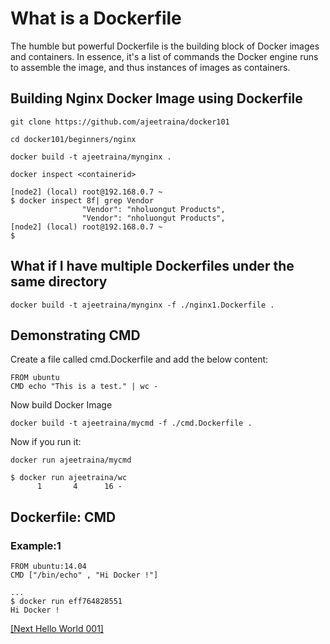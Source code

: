 # What is a Dockerfile

The humble but powerful Dockerfile is the building block of Docker images and containers. In essence, it's a list of commands the Docker engine runs to assemble the image, and thus instances of images as containers.

## Building Nginx Docker Image using Dockerfile

```docker
git clone https://github.com/ajeetraina/docker101

cd docker101/beginners/nginx

docker build -t ajeetraina/mynginx .

docker inspect <containerid>

[node2] (local) root@192.168.0.7 ~
$ docker inspect 8f| grep Vendor
                "Vendor": "nholuongut Products",
                "Vendor": "nholuongut Products",
[node2] (local) root@192.168.0.7 ~
$
```

## What if I have multiple Dockerfiles under the same directory

```docker
docker build -t ajeetraina/mynginx -f ./nginx1.Dockerfile .
```

## Demonstrating CMD

Create a file called cmd.Dockerfile and add the below content:

```docker
FROM ubuntu
CMD echo "This is a test." | wc -
```

Now build Docker Image

```docker
docker build -t ajeetraina/mycmd -f ./cmd.Dockerfile .
```

Now if you run it:

```docker
docker run ajeetraina/mycmd

$ docker run ajeetraina/wc
      1       4      16 -
```

## Dockerfile: CMD

### Example:1

```docker
FROM ubuntu:14.04
CMD ["/bin/echo" , "Hi Docker !"]
```

```docker
...
$ docker run eff764828551
Hi Docker !
```

[[Next Hello World 001]](https://github.com/ajeetraina/docker101/blob/master/beginners/hello-world-001.md)
